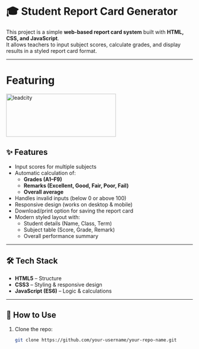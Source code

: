 # 🎓 Student Report Card Generator

This project is a simple **web-based report card system** built with **HTML, CSS, and JavaScript**.  
It allows teachers to input subject scores, calculate grades, and display results in a styled report card format.

---
# Featuring
<img width="296" height="116" alt="leadcity" src="https://github.com/user-attachments/assets/eb5e7eae-832e-48f1-969e-2bf14de3084b" />


## ✨ Features
- Input scores for multiple subjects
- Automatic calculation of:
  - **Grades (A1–F9)**
  - **Remarks (Excellent, Good, Fair, Poor, Fail)**
  - **Overall average**
- Handles invalid inputs (below 0 or above 100)
- Responsive design (works on desktop & mobile)
- Download/print option for saving the report card
- Modern styled layout with:
  - Student details (Name, Class, Term)
  - Subject table (Score, Grade, Remark)
  - Overall performance summary

---

## 🛠️ Tech Stack
- **HTML5** – Structure  
- **CSS3** – Styling & responsive design  
- **JavaScript (ES6)** – Logic & calculations  

---

## 🚀 How to Use
1. Clone the repo:
   ```bash
   git clone https://github.com/your-username/your-repo-name.git
